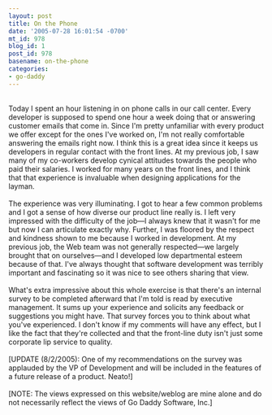 ```yaml
---
layout: post
title: On the Phone
date: '2005-07-28 16:01:54 -0700'
mt_id: 978
blog_id: 1
post_id: 978
basename: on-the-phone
categories:
- go-daddy
---
```

<br />Today I spent an hour listening in on phone calls in our call center. Every developer is supposed to spend one hour a week doing that or answering customer emails that come in. Since I'm pretty unfamiliar with every product we offer except for the ones I've worked on, I'm not really comfortable answering the emails right now. I think this is a great idea since it keeps us developers in regular contact with the front lines. At my previous job, I saw many of my co-workers develop cynical attitudes towards the people who paid their salaries. I worked for many years on the front lines, and I think that that experience is invaluable when designing applications for the layman.<br /><br />The experience was very illuminating. I got to hear a few common problems and I got a sense of how diverse our product line really is. I left very impressed with the difficulty of the job&#x2014;I always knew that it wasn't for me but now I can articulate exactly why. Further, I was floored by the respect and kindness shown to me because I worked in development. At my previous job, the Web team was not generally respected&#x2014;we largely brought that on ourselves&#x2014;and I developed low departmental esteem because of that. I've always thought that software development was terribly important and fascinating so it was nice to see others sharing that view.<br /><br />What's extra impressive about this whole exercise is that there's an internal survey to be completed afterward that I'm told is read by executive management. It sums up your experience and solicits any feedback or suggestions you might have. That survey forces you to think about what you've experienced. I don't know if my comments will have any effect, but I like the fact that they're collected and that the front-line duty isn't just some corporate lip service to quality.<br /><br />[UPDATE (8/2/2005): One of my recommendations on the survey was applauded by the VP of Development and will be included in the features of a future release of a product. Neato!]<br /><br />[NOTE: The views expressed on this website/weblog are mine alone and do not necessarily reflect the views of Go Daddy Software, Inc.]<br /><br /><br />
